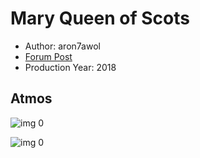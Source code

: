 # Mary Queen of Scots

* Author: aron7awol
* [Forum Post](https://www.avsforum.com/threads/bass-eq-for-filtered-movies.2995212/post-57632844)
* Production Year: 2018

## Atmos

![img 0](https://i.imgur.com/y1FFNww.jpg)

![img 0](https://i.imgur.com/WxXtmJR.jpg)

